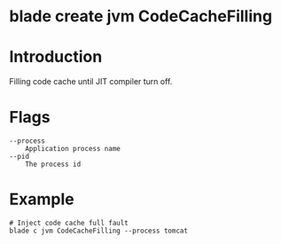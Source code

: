 # blade create jvm CodeCacheFilling

# **Introduction**
Filling code cache until JIT compiler turn off.
# **Flags**

```
--process
	Application process name
--pid
	The process id

```

# **Example**

````
# Inject code cache full fault
blade c jvm CodeCacheFilling --process tomcat
````


